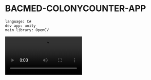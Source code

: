 # BACMED-COLONYCOUNTER-APP
```
language: C#
dev app: unity
main library: OpenCV
```
<video src='BacMed_ColonyCounter_Capstone_Clip.mp4' width=50%/>